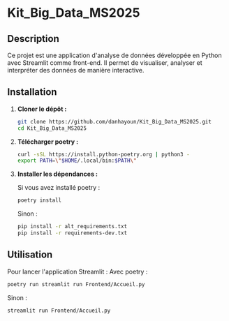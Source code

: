 # Kit_Big_Data_MS2025

## Description

Ce projet est une application d'analyse de données développée en Python avec Streamlit comme front-end. Il permet de visualiser, analyser et interpréter des données de manière interactive.

## Installation

1. **Cloner le dépôt :**
    ```bash
    git clone https://github.com/danhayoun/Kit_Big_Data_MS2025.git
    cd Kit_Big_Data_MS2025
    ```

2. **Télécharger poetry :**
    ```bash
    curl -sSL https://install.python-poetry.org | python3 -
    export PATH=\"$HOME/.local/bin:$PATH\"
    ```

3. **Installer les dépendances :**
    
    Si vous avez installé poetry :
    ```bash
    poetry install
    ```
    Sinon :
    ```bash
    pip install -r alt_requirements.txt
    pip install -r requirements-dev.txt
    ```

## Utilisation

Pour lancer l'application Streamlit :
Avec poetry :
```bash
poetry run streamlit run Frontend/Accueil.py
```
Sinon :
```bash
streamlit run Frontend/Accueil.py
```


